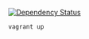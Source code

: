 [![Dependency Status](https://www.versioneye.com/user/projects/580acd9e91281513614015c7/badge.svg?style=flat-square)](https://www.versioneye.com/user/projects/580acd9e91281513614015c7)

`vagrant up`
